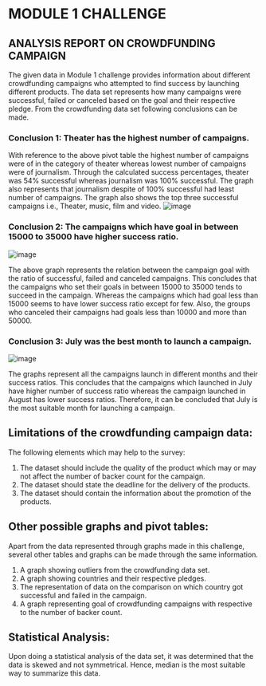 # MODULE 1 CHALLENGE
## ANALYSIS REPORT ON CROWDFUNDING CAMPAIGN
The given data in Module 1 challenge provides information about different crowdfunding campaigns who attempted to find success by launching different products. The data set represents how many campaigns were successful, failed or canceled based on the goal and their respective pledge. 
From the crowdfunding data set following conclusions can be made.

### Conclusion 1: Theater has the highest number of campaigns.
With reference to the above pivot table the highest number of campaigns were of in the category of theater whereas lowest number of campaigns were of journalism. Through the calculated success percentages, theater was 54% successful whereas journalism was 100% successful. The graph also represents that journalism despite of 100% successful had least number of campaigns.  The graph also shows the top three successful campaigns i.e., Theater, music, film and video.
![image](https://user-images.githubusercontent.com/83857632/215573765-1dea261e-7d56-46bb-a1b3-fa5a01fc86c6.png)

### Conclusion 2: The campaigns which have goal in between 15000 to 35000 have higher success ratio. 
![image](https://user-images.githubusercontent.com/83857632/215590351-dce80529-6a77-4292-97b3-f923cf7683a3.png)

The above graph represents the relation between the campaign goal with the ratio of successful, failed and canceled campaigns. This concludes that the campaigns who set their goals in between 15000 to 35000 tends to succeed in the campaign. Whereas the campaigns which had goal less than 15000 seems to have lower success ratio except for few. Also, the groups who canceled their campaigns had goals less than 10000 and more than 50000. 

### Conclusion 3: July was the best month to launch a campaign.
![image](https://user-images.githubusercontent.com/83857632/215590714-a5048beb-a62c-4c76-b347-3dc598eef748.png)

The graphs represent all the campaigns launch in different months and their success ratios. This concludes that the campaigns which launched in July have higher number of success ratio whereas the campaign launched in August has lower success ratios. Therefore, it can be concluded that July is the most suitable month for launching a campaign. 
## Limitations of the crowdfunding campaign data:
The following elements which may help to the survey:
1. The dataset should include the quality of the product which may or may not affect the number of backer count for the campaign.
2. The dataset should state the deadline for the delivery of the products.
3. The dataset should contain the information about the promotion of the products.
## Other possible graphs and pivot tables:
Apart from the data represented through graphs made in this challenge, several other tables and graphs can be made through the same information.
1.	A graph showing outliers from the crowdfunding data set.
2.	A graph showing countries and their respective pledges. 
3.	The representation of data on the comparison on which country got successful and failed in the campaign.
4.	A graph representing goal of crowdfunding campaigns with respective to the number of backer count.

## Statistical Analysis:
Upon doing a statistical analysis of the data set, it was determined that the data is skewed and not symmetrical. Hence, median is the most suitable way to summarize this data. 




